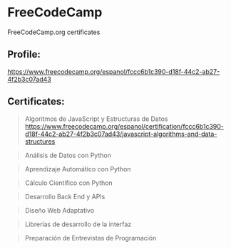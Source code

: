 # FreeCodeCamp
FreeCodeCamp.org certificates

## Profile:
https://www.freecodecamp.org/espanol/fccc6b1c390-d18f-44c2-ab27-4f2b3c07ad43


## Certificates:
>Algoritmos de JavaScript y Estructuras de Datos
https://www.freecodecamp.org/espanol/certification/fccc6b1c390-d18f-44c2-ab27-4f2b3c07ad43/javascript-algorithms-and-data-structures

>Análisis de Datos con Python


>Aprendizaje Automático con Python


>Cálculo Científico con Python


>Desarrollo Back End y APIs


>Diseño Web Adaptativo


>Librerías de desarrollo de la interfaz


>Preparación de Entrevistas de Programación

